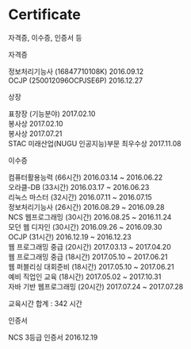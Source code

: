 # Certificate
자격증, 이수증, 인증서 등

자격증

정보처리기능사 (16847710108K) 2016.09.12<br>
OCJP (250012096OCPJSE6P) 2016.12.27

상장

표창장 (기능분야) 2017.02.10<br>
봉사상 2017.02.10<br>
봉사상 2017.07.21<br>
STAC 미래산업(NUGU 인공지능)부문 최우수상 2017.11.08<br>

이수증

컴퓨터활용능력 (66시간) 2016.03.14 ~ 2016.06.22<br>
오라클-DB (33시간) 2016.03.17 ~ 2016.06.23<br>
리눅스 마스터 (32시간) 2016.07.11 ~ 2016.07.15<br>
정보처리기능사 (26시간) 2016.08.29 ~ 2016.09.28<br>
NCS 웹프로그래밍 (30시간) 2016.08.25 ~ 2016.11.24<br>
모던 웹 디자인 (30시간) 2016.09.26 ~ 2016.09.30<br>
OCJP (31시간) 2016.12.19 ~ 2016.12.23<br>
웹 프로그래밍 중급 (20시간) 2017.03.13 ~ 2017.04.20<br>
웹 프로그래밍 중급 (18시간) 2017.05.10 ~ 2017.06.21<br>
웹 퍼블리싱 대회준비 (18시간) 2017.05.10 ~ 2017.06.21<br>
예비 직업인 교육 (18시간) 2017.05.02 ~ 2017.10.31<br>
자바 기반 웹프로그래밍 (20시간) 2017.07.24 ~ 2017.07.28

교육시간 합계 : 342 시간

인증서

NCS 3등급 인증서 2016.12.19

